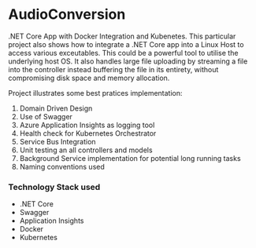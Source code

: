 # AudioConversion
.NET Core App with Docker Integration and Kubenetes. This particular project also shows how to integrate a .NET Core app into a Linux Host to access various exceutables. This could be a powerful tool to utilise the underlying host OS. It also handles large file uploading by streaming a file into the controller instead buffering the file in its entirety, without compromising disk space and memory allocation. 

Project illustrates some best pratices implementation:

1.  Domain Driven Design
2.  Use of Swagger
3.  Azure Application Insights as logging tool
4.  Health check for Kubernetes Orchestrator
5.  Service Bus Integration
6.  Unit testing an all controllers and models
7.  Background Service implementation for potential long running tasks
8.  Naming conventions used 

### Technology Stack used
- .NET Core
- Swagger
- Application Insights
- Docker
- Kubernetes



